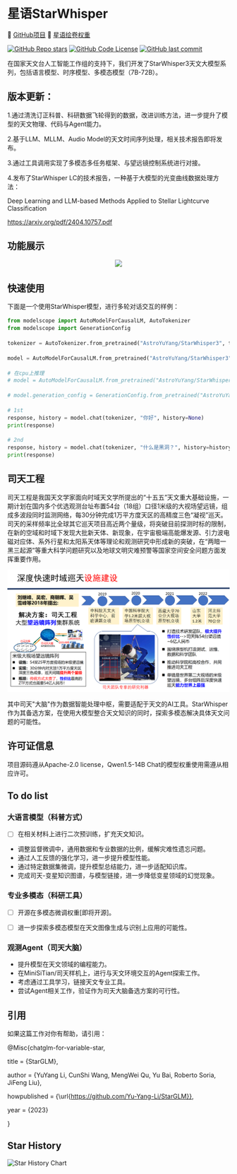 # 星语StarWhisper

🤖 <a href="https://github.com/Yu-Yang-Li/StarWhisper">GitHub项目</a>
🥳 <a href="https://www.liblib.art/modelinfo/f188f72645024f82bd114344cf82474f">星语绘卷权重</a>

[![GitHub Repo stars](https://img.shields.io/github/stars/Yu-Yang-Li/StarWhisper?style=social)](https://github.com/Yu-Yang-Li/StarWhisper/stargazers)
[![GitHub Code License](https://img.shields.io/github/license/Yu-Yang-Li/StarWhisper)](LICENSE)
[![GitHub last commit](https://img.shields.io/github/last-commit/Yu-Yang-Li/StarWhisper)](https://github.com/Yu-Yang-Li/StarWhisper/commits/main)


在国家天文台人工智能工作组的支持下，我们开发了StarWhisper3天文大模型系列，包括语言模型、时序模型、多模态模型（7B-72B）。 

## 版本更新：

1.通过清洗订正科普、科研数据飞轮得到的数据，改进训练方法，进一步提升了模型的天文物理、代码与Agent能力。

2.基于LLM、MLLM、Audio Model的天文时间序列处理，相关技术报告即将发布。

3.通过工具调用实现了多模态多任务框架、与望远镜控制系统进行对接。

4.发布了StarWhisper LC的技术报告，一种基于大模型的光变曲线数据处理方法：

Deep Learning and LLM-based Methods Applied to Stellar Lightcurve Classification

https://arxiv.org/pdf/2404.10757.pdf
## 功能展示

<div align=center><img src="example/StarWhisper3.png"/></div>

## 快速使用

下面是一个使用StarWhisper模型，进行多轮对话交互的样例：

```python
from modelscope import AutoModelForCausalLM, AutoTokenizer
from modelscope import GenerationConfig

tokenizer = AutoTokenizer.from_pretrained("AstroYuYang/StarWhisper3", trust_remote_code=True)

model = AutoModelForCausalLM.from_pretrained("AstroYuYang/StarWhisper3", device_map="auto", trust_remote_code=True).eval()

# 在cpu上推理
# model = AutoModelForCausalLM.from_pretrained("AstroYuYang/StarWhisper", device_map="cpu", trust_remote_code=True).eval()

# model.generation_config = GenerationConfig.from_pretrained("AstroYuYang/StarWhisper", trust_remote_code=True) # 可指定不同超参

# 1st
response, history = model.chat(tokenizer, "你好", history=None)
print(response)

# 2nd
response, history = model.chat(tokenizer, "什么是黑洞？", history=history)
print(response)

```

## 司天工程

司天工程是我国天文学家面向时域天文学所提出的“十五五”天文重大基础设施，一期计划在国内多个优选观测台址布置54台（18组）口径1米级的大视场望远镜，组成多波段同时监测网络，每30分钟完成1万平方度天区的高精度三色“凝视”巡天。司天的采样频率比全球其它巡天项目高近两个量级，将突破目前探测时标的限制，在新的空域和时域下发现大批新天体、新现象，在宇宙极端高能爆发源、引力波电磁对应体、系外行星和太阳系天体等理论和观测研究中形成新的突破，在“两暗一黑三起源”等重大科学问题研究以及地球文明灾难预警等国家空间安全问题方面发挥重要作用。

<div align=center><img src="example/sitian.png"/></div>

其中司天"大脑"作为数据智能处理中枢，需要适配于天文的AI工具。StarWhisper作为其备选方案，在使用大模型整合天文知识的同时，探索多模态解决具体天文问题的可能性。
## 许可证信息

项目源码遵从Apache-2.0 license，Qwen1.5-14B Chat的模型权重使用需遵从相应许可。

## To do list

### 大语言模型（科普方式）

- [ ]  在相关材料上进行二次预训练，扩充天文知识。
- 调整监督微调中，通用数据和专业数据的比例，缓解灾难性遗忘问题。
- 通过人工反馈的强化学习，进一步提升模型性能。
- 通过特定数据集微调，提升模型总结能力，进一步适配知识库。
- 完成司天-变星知识图谱，与模型链接，进一步降低变星领域的幻觉现象。

### 专业多模态（科研工具）

- [ ]  开源在多模态微调权重[即将开源]。
- [ ]  进一步探索多模态模型在天文图像生成与识别上应用的可能性。


### 观测Agent（司天大脑）

- 提升模型在天文领域的编程能力。
- 在MiniSiTian/司天样机上，进行与天文环境交互的Agent探索工作。
- 考虑通过工具学习，链接天文专业工具。
- 尝试Agent相关工作，验证作为司天大脑备选方案的可行性。

## 引用
如果这篇工作对你有帮助，请引用：

@Misc{chatglm-for-variable-star,

  title = {StarGLM},
  
  author = {YuYang Li, CunShi Wang, MengWei Qu, Yu Bai, Roberto Soria, JiFeng Liu},
  
  howpublished = {\url{https://github.com/Yu-Yang-Li/StarGLM}},
  
  year = {2023}
  
}

## Star History

![Star History Chart](https://api.star-history.com/svg?repos=Yu-Yang-Li/StarWhisper&type=Date)
